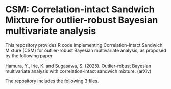 # CSM: Correlation-intact Sandwich Mixture for outlier-robust Bayesian multivariate analysis

This repository provides R code implementing Correlation-intact Sandwich Mixture (CSM) for outlier-robust Bayesian multivariate analysis, as proposed by the following paper.

Hamura, Y., Irie, K. and Sugasawa, S. (2025). Outlier-robust Bayesian multivariate analysis with correlation-intact sandwich mixture. (arXiv)

The repository includes the following 3 files.


